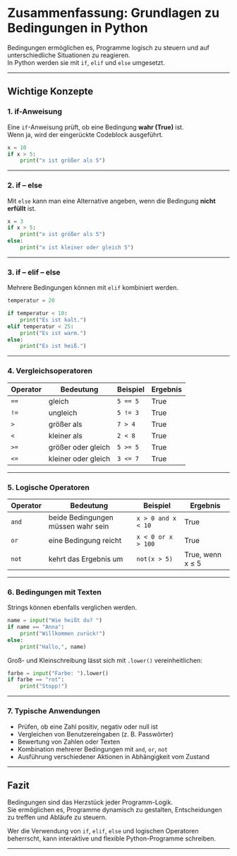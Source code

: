 # Zusammenfassung: Grundlagen zu Bedingungen in Python

Bedingungen ermöglichen es, Programme logisch zu steuern und auf unterschiedliche Situationen zu reagieren.  
In Python werden sie mit `if`, `elif` und `else` umgesetzt.

---

## Wichtige Konzepte

### 1. if-Anweisung
Eine `if`-Anweisung prüft, ob eine Bedingung **wahr (True)** ist.  
Wenn ja, wird der eingerückte Codeblock ausgeführt.

```python
x = 10
if x > 5:
    print("x ist größer als 5")
```

---

### 2. if – else
Mit `else` kann man eine Alternative angeben, wenn die Bedingung **nicht erfüllt** ist.

```python
x = 3
if x > 5:
    print("x ist größer als 5")
else:
    print("x ist kleiner oder gleich 5")
```

---

### 3. if – elif – else
Mehrere Bedingungen können mit `elif` kombiniert werden.

```python
temperatur = 20

if temperatur < 10:
    print("Es ist kalt.")
elif temperatur < 25:
    print("Es ist warm.")
else:
    print("Es ist heiß.")
```

---

### 4. Vergleichsoperatoren

| Operator | Bedeutung           | Beispiel | Ergebnis |
|-----------|--------------------|-----------|-----------|
| `==` | gleich | `5 == 5` | True |
| `!=` | ungleich | `5 != 3` | True |
| `>` | größer als | `7 > 4` | True |
| `<` | kleiner als | `2 < 8` | True |
| `>=` | größer oder gleich | `5 >= 5` | True |
| `<=` | kleiner oder gleich | `3 <= 7` | True |

---

### 5. Logische Operatoren

| Operator | Bedeutung | Beispiel | Ergebnis |
|-----------|------------|-----------|-----------|
| `and` | beide Bedingungen müssen wahr sein | `x > 0 and x < 10` | True |
| `or` | eine Bedingung reicht | `x < 0 or x > 100` | True |
| `not` | kehrt das Ergebnis um | `not(x > 5)` | True, wenn x ≤ 5 |

---

### 6. Bedingungen mit Texten

Strings können ebenfalls verglichen werden.

```python
name = input("Wie heißt du? ")
if name == "Anna":
    print("Willkommen zurück!")
else:
    print("Hallo,", name)
```

Groß- und Kleinschreibung lässt sich mit `.lower()` vereinheitlichen:

```python
farbe = input("Farbe: ").lower()
if farbe == "rot":
    print("Stopp!")
```

---

### 7. Typische Anwendungen

- Prüfen, ob eine Zahl positiv, negativ oder null ist  
- Vergleichen von Benutzereingaben (z. B. Passwörter)  
- Bewertung von Zahlen oder Texten  
- Kombination mehrerer Bedingungen mit `and`, `or`, `not`  
- Ausführung verschiedener Aktionen in Abhängigkeit vom Zustand

---

## Fazit

Bedingungen sind das Herzstück jeder Programm-Logik.  
Sie ermöglichen es, Programme dynamisch zu gestalten, Entscheidungen zu treffen und Abläufe zu steuern.

Wer die Verwendung von `if`, `elif`, `else` und logischen Operatoren beherrscht, kann interaktive und flexible Python-Programme schreiben.

---
